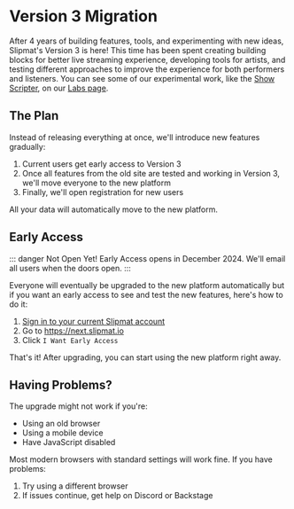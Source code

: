 # Version 3 Migration

After 4 years of building features, tools, and experimenting with new ideas, Slipmat's Version 3 is here! This time has been spent creating building blocks for better live streaming experience, developing tools for artists, and testing different approaches to improve the experience for both performers and listeners. You can see some of our experimental work, like the [Show Scripter](https://scripter.labs.slipmat.io), on our [Labs page](https://labs.slipmat.io).

## The Plan

Instead of releasing everything at once, we'll introduce new features gradually:

1. Current users get early access to Version 3
2. Once all features from the old site are tested and working in Version 3, we'll move everyone to the new platform
3. Finally, we'll open registration for new users

All your data will automatically move to the new platform.

## Early Access

::: danger Not Open Yet!
Early Access opens in December 2024. We'll email all users when the doors open.
:::

Everyone will eventually be upgraded to the new platform automatically but if you want an early access to see and test the new features, here's how to do it:

1. [Sign in to your current Slipmat account](https://slipmat.io/m/logout-damnit/)
2. Go to https://next.slipmat.io
3. Click `I Want Early Access`

That's it! After upgrading, you can start using the new platform right away.

## Having Problems?

The upgrade might not work if you're:

- Using an old browser
- Using a mobile device
- Have JavaScript disabled

Most modern browsers with standard settings will work fine. If you have problems:

1. Try using a different browser
2. If issues continue, get help on Discord or Backstage
